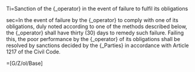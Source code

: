 Ti=Sanction of the {_operator} in the event of failure to fulfil its obligations

sec=In the event of failure by the {_operator} to comply with one of its obligations, duly noted according to one of the methods described below, the {_operator} shall have thirty (30) days to remedy such failure. Failing this, the poor performance by the {_operator} of its obligations shall be resolved by sanctions decided by the {_Parties} in accordance with Article 1217 of the Civil Code.

=[G/Z/ol/Base]
